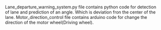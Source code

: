 Lane_departure_warning_system.py file contains python code for detection of lane and prediction of an angle. Which is deviation fron the center of the lane. 
Motor_direction_control file contains arduino code for change the direction of the motor wheel(Driving wheel).
